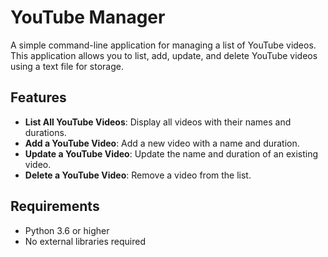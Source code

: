 # YouTube Manager

A simple command-line application for managing a list of YouTube videos. This application allows you to list, add, update, and delete YouTube videos using a text file for storage.

## Features

- **List All YouTube Videos**: Display all videos with their names and durations.
- **Add a YouTube Video**: Add a new video with a name and duration.
- **Update a YouTube Video**: Update the name and duration of an existing video.
- **Delete a YouTube Video**: Remove a video from the list.

## Requirements

- Python 3.6 or higher
- No external libraries required
